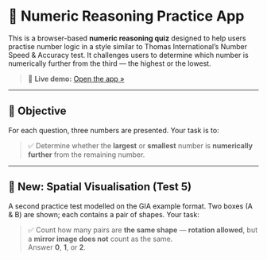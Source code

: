 # 🧠 Numeric Reasoning Practice App

This is a browser-based **numeric reasoning quiz** designed to help users practise number logic in a style similar to Thomas International’s Number Speed & Accuracy test. It challenges users to determine which number is numerically further from the third — the highest or the lowest.
> 🚀 **Live demo:** <a href="https://ayahalqaifi.github.io/Numerical-Reasoning-Practice/" target="_blank" rel="noopener noreferrer">Open the app »</a>

---

## 🎯 Objective

For each question, three numbers are presented. Your task is to:

> ✅ Determine whether the **largest** or **smallest** number is **numerically further** from the remaining number.

---

## 🧩 New: Spatial Visualisation (Test 5)

A second practice test modelled on the GIA example format. Two boxes (A & B) are shown; each contains a pair of shapes. Your task:

> ✅ Count how many pairs are **the same shape** — **rotation allowed**, but a **mirror image does not** count as the same.  
Answer **0**, **1**, or **2**.

